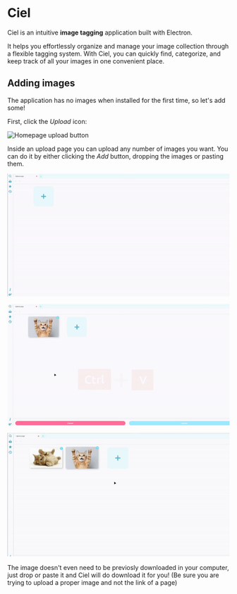 # Ciel
Ciel is an intuitive **image tagging** application built with Electron.

It helps you effortlessly organize and manage your image collection through a flexible tagging system. With Ciel, you can quickly find, categorize, and keep track of all your images in one convenient place.
## Adding images
The application has no images when installed for the first time, so let's add some!

First, click the *Upload* icon:

![Homepage upload button](https://i.imgur.com/ms9kpOo.png)

Inside an upload page you can upload any number of images you want. You can do it by either clicking the *Add* button, dropping the images or pasting them.

![Dropping an image](resources/help/drop.gif)

![Pasting an image](resources/help/paste.gif)

![Uploading local file](resources/help/file-open.gif)

The image doesn't even need to be previosly downloaded in your computer, just drop or paste it and Ciel will do download it for you! (Be sure you are trying to upload a proper image and not the link of a page)

